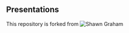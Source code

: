## Presentations

 This repository is forked from ![Shawn Graham](https://github.com/shawngraham/presentations/)

